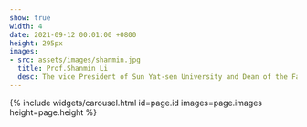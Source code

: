 ```yaml
---
show: true
width: 4
date: 2021-09-12 00:01:00 +0800
height: 295px
images:
- src: assets/images/shanmin.jpg
  title: Prof.Shanmin Li
  desc: The vice President of Sun Yat-sen University and Dean of the Faculty of Economics.
---
```


{% include widgets/carousel.html id=page.id images=page.images height=page.height %}
